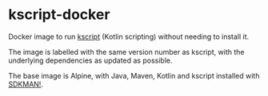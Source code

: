 # kscript-docker
Docker image to run [kscript](https://github.com/holgerbrandl/kscript) (Kotlin scripting) without needing to install it.

The image is labelled with the same version number as kscript, with the underlying dependencies as updated as possible.

The base image is Alpine, with Java, Maven, Kotlin and kscript installed with [SDKMAN!](https://sdkman.io/).